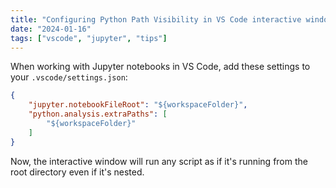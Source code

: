 ```yaml
---
title: "Configuring Python Path Visibility in VS Code interactive window (Jupyter)"
date: "2024-01-16"
tags: ["vscode", "jupyter", "tips"]
---
```


When working with Jupyter notebooks in VS Code, add these settings to your `.vscode/settings.json`:

```json
{
    "jupyter.notebookFileRoot": "${workspaceFolder}",
    "python.analysis.extraPaths": [
        "${workspaceFolder}"
    ]
}
```

Now, the interactive window will run any script as if it's running from the root directory even if it's nested.
